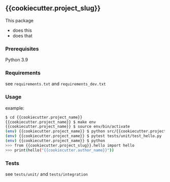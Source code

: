## {{cookiecutter.project_slug}}
This package
* does this
* does that

### Prerequisites
Python 3.9

### Requirements
see `requirements.txt` and `requirements_dev.txt`

### Usage
example:
```sh
$ cd {{cookiecutter.project_name}}
{{cookiecutter.project_name}} $ make env
{{cookiecutter.project_name}} $ source env/bin/activate
(env) {{cookiecutter.project_name}} $ python src/{{cookiecutter.project_slug}}/hello.py
(env) {{cookiecutter.project_name}} $ pytest tests/unit/test_hello.py
(env) {{cookiecutter.project_name}} $ python
>>> from {{cookiecutter.project_slug}}.hello import hello
>>> print(hello("{{cookiecutter.author_name}}"))
```

### Tests
see `tests/unit/` and `tests/integration`
